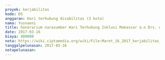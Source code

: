 ```yaml
---
proyek: kerjabilitas
kode: D5
anggaran: Hari terhubung disabilitas (3 kota)
nama: Yusnaeni
title: honorarium narasumber Hari Terhubung Inklusi Makassar a.n Drs. Aladin
date: 2017-03-16
biaya: 400000
nota: https://wiki.ciptamedia.org/wiki/File:Maret_16_2017_kerjabilitas_D5_narsum_3_neni925.jpg
tanggalpelunasan: 2017-03-16
notapelunasan:
---
```

